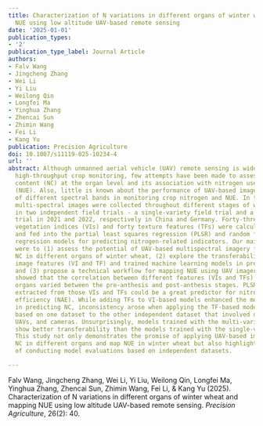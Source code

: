 ```yaml
---
title: Characterization of N variations in different organs of winter wheat and mapping
  NUE using low altitude UAV-based remote sensing
date: '2025-01-01'
publication_types:
- '2'
publication_type_label: Journal Article
authors:
- Falv Wang
- Jingcheng Zhang
- Wei Li
- Yi Liu
- Weilong Qin
- Longfei Ma
- Yinghua Zhang
- Zhencai Sun
- Zhimin Wang
- Fei Li
- Kang Yu
publication: Precision Agriculture
doi: 10.1007/s11119-025-10234-4
url: ''
abstract: Although unmanned aerial vehicle (UAV) remote sensing is widely used for
  high-throughput crop monitoring, few attempts have been made to assess nitrogen
  content (NC) at the organ level and its association with nitrogen use efficiency
  (NUE). Also, little is known about the performance of UAV-based image texture features
  of different spectral bands in monitoring crop nitrogen and NUE. In this study,
  multi-spectral images were collected throughout different stages of winter wheat
  in two independent field trials - a single-variety field trial and a multi-variety
  trial in 2021 and 2022, respectively in China and Germany. Forty-three multispectral
  vegetation indices (VIs) and forty texture features (TFs) were calculated from images
  and fed into the partial least squares regression (PLSR) and random forest (RF)
  regression models for predicting nitrogen-related indicators. Our main objectives
  were to (1) assess the potential of UAV-based multispectral imagery for predicting
  NC in different organs of winter wheat, (2) explore the transferability of different
  image features (VI and TF) and trained machine learning models in predicting NC,
  and (3) propose a technical workflow for mapping NUE using UAV imagery. The results
  showed that the correlation between different features (VIs and TFs) and NC in different
  organs varied between the pre-anthesis and post-anthesis stages. PLSR latent variables
  extracted from those VIs and TFs could be a great predictor for nitrogen agronomic
  efficiency (NAE). While adding TFs to VI-based models enhanced the model performance
  in predicting NC, inconsistency arose when applying the TF-based models trained
  based on one dataset to the other independent dataset that involved different varieties,
  UAVs, and cameras. Unsurprisingly, models trained with the multi-variety dataset
  show better transferability than the models trained with the single-variety dataset.
  This study not only demonstrates the promise of applying UAV-based imaging to estimate
  NC in different organs and map NUE in winter wheat but also highlights the importance
  of conducting model evaluations based on independent datasets.

---
```


Falv Wang, Jingcheng Zhang, Wei Li, Yi Liu, Weilong Qin, Longfei Ma, Yinghua Zhang, Zhencai Sun, Zhimin Wang, Fei Li, & Kang Yu (2025). Characterization of N variations in different organs of winter wheat and mapping NUE using low altitude UAV-based remote sensing. *Precision Agriculture*, 26(2): 40.

